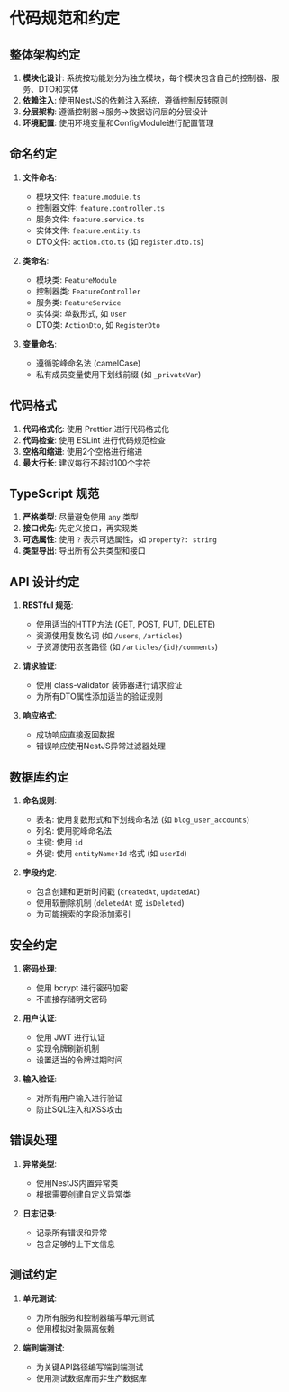 # 代码规范和约定

## 整体架构约定

1. **模块化设计**: 系统按功能划分为独立模块，每个模块包含自己的控制器、服务、DTO和实体
2. **依赖注入**: 使用NestJS的依赖注入系统，遵循控制反转原则
3. **分层架构**: 遵循控制器->服务->数据访问层的分层设计
4. **环境配置**: 使用环境变量和ConfigModule进行配置管理

## 命名约定

1. **文件命名**:
   - 模块文件: `feature.module.ts`
   - 控制器文件: `feature.controller.ts`
   - 服务文件: `feature.service.ts`
   - 实体文件: `feature.entity.ts`
   - DTO文件: `action.dto.ts` (如 `register.dto.ts`)

2. **类命名**:
   - 模块类: `FeatureModule`
   - 控制器类: `FeatureController`
   - 服务类: `FeatureService`
   - 实体类: 单数形式, 如 `User`
   - DTO类: `ActionDto`, 如 `RegisterDto`

3. **变量命名**:
   - 遵循驼峰命名法 (camelCase)
   - 私有成员变量使用下划线前缀 (如 `_privateVar`)

## 代码格式

1. **代码格式化**: 使用 Prettier 进行代码格式化
2. **代码检查**: 使用 ESLint 进行代码规范检查
3. **空格和缩进**: 使用2个空格进行缩进
4. **最大行长**: 建议每行不超过100个字符

## TypeScript 规范

1. **严格类型**: 尽量避免使用 `any` 类型
2. **接口优先**: 先定义接口，再实现类
3. **可选属性**: 使用 `?` 表示可选属性，如 `property?: string`
4. **类型导出**: 导出所有公共类型和接口

## API 设计约定

1. **RESTful 规范**:
   - 使用适当的HTTP方法 (GET, POST, PUT, DELETE)
   - 资源使用复数名词 (如 `/users`, `/articles`)
   - 子资源使用嵌套路径 (如 `/articles/{id}/comments`)

2. **请求验证**:
   - 使用 class-validator 装饰器进行请求验证
   - 为所有DTO属性添加适当的验证规则

3. **响应格式**:
   - 成功响应直接返回数据
   - 错误响应使用NestJS异常过滤器处理

## 数据库约定

1. **命名规则**:
   - 表名: 使用复数形式和下划线命名法 (如 `blog_user_accounts`)
   - 列名: 使用驼峰命名法
   - 主键: 使用 `id` 
   - 外键: 使用 `entityName+Id` 格式 (如 `userId`)

2. **字段约定**:
   - 包含创建和更新时间戳 (`createdAt`, `updatedAt`)
   - 使用软删除机制 (`deletedAt` 或 `isDeleted`)
   - 为可能搜索的字段添加索引

## 安全约定

1. **密码处理**:
   - 使用 bcrypt 进行密码加密
   - 不直接存储明文密码

2. **用户认证**:
   - 使用 JWT 进行认证
   - 实现令牌刷新机制
   - 设置适当的令牌过期时间

3. **输入验证**:
   - 对所有用户输入进行验证
   - 防止SQL注入和XSS攻击

## 错误处理

1. **异常类型**:
   - 使用NestJS内置异常类
   - 根据需要创建自定义异常类

2. **日志记录**:
   - 记录所有错误和异常
   - 包含足够的上下文信息

## 测试约定

1. **单元测试**:
   - 为所有服务和控制器编写单元测试
   - 使用模拟对象隔离依赖

2. **端到端测试**:
   - 为关键API路径编写端到端测试
   - 使用测试数据库而非生产数据库 